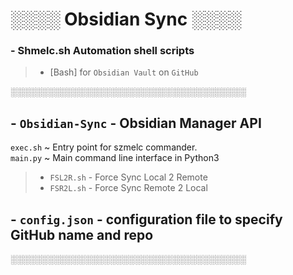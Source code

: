# ░░░░ Obsidian Sync ░░░░
### - Shmelc.sh Automation shell scripts
>- [Bash] for `Obsidian Vault` on `GitHub`

░░░░░░░░░░░░░░░░░░░░░░░░░░░░░░░░░░░░░░

## - `Obsidian-Sync` - Obsidian Manager API 
`exec.sh` ~ Entry point for szmelc commander.\
`main.py` ~ Main command line interface in Python3

>- `FSL2R.sh` - Force Sync Local 2 Remote 
>- `FSR2L.sh` - Force Sync Remote 2 Local


## - `config.json` - configuration file to specify GitHub name and repo

░░░░░░░░░░░░░░░░░░░░░░░░░░░░░░░░░░░░░░

